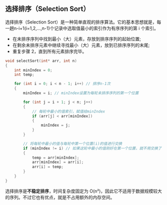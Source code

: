 ## 选择排序（Selection Sort）
选择排序（Selection Sort）是一种简单直观的排序算法。它的基本思想就是，每一趟n-i+1(i=1,2,…,n-1)个记录中选取值最小的索引作为有序序列的第 i 个索引。


- 在未排序序列中找到最小（大）元素，存放到排序序列的起始位置;
- 在剩余未排序元素中继续寻找最小（大）元素，放到已排序序列的末尾;
- 重复步骤 2，直到所有元素排序完毕。
```c++
void selectSort(int* arr, int n)
{
	int minIndex = 0;
	int temp;

	for (int i = 0; i < n - 1; i++) // 排序n-1次
	{
		minIndex = i; // minIndex设置为每轮未排序序列的第一个位置

		for (int j = i + 1; j < n; j++)
		{
			// 每轮中最小的值索引，赋值给minIndex
			if (arr[j] < arr[minIndex])
			{
				minIndex = j;
			}
		}

		// 将每轮中最小的值与每轮中第一个位置(i)的值进行交换
		if (minIndex != i) // 如果这轮中最小的值刚好在第一个位置，就不用交换了
		{
			temp = arr[minIndex];
			arr[minIndex] = arr[i];
			arr[i] = temp;
		}
	}
}

```

选择排序是**不稳定排序**，时间复杂度固定为 O(n²)，因此它不适用于数据规模较大的序列。不过它也有优点，就是不占用额外的内存空间。
